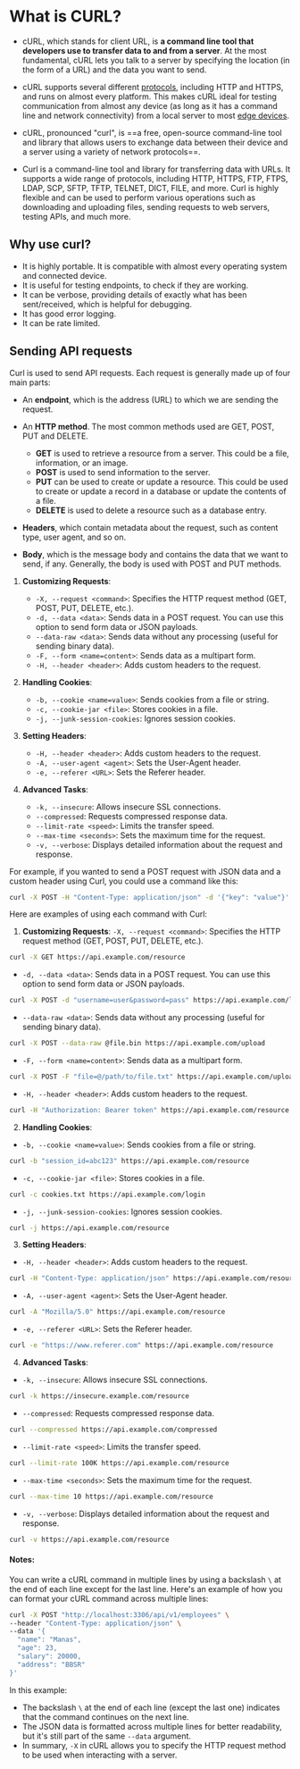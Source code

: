# What is CURL?

- cURL, which stands for client URL, is **a command line tool that developers use to transfer data to and from a server**. At the most fundamental, cURL lets you talk to a server by specifying the location (in the form of a URL) and the data you want to send.
- cURL supports several different [protocols](https://curl.se/docs/url-syntax.html), including HTTP and HTTPS, and runs on almost every platform. This makes cURL ideal for testing communication from almost any device (as long as it has a command line and network connectivity) from a local server to most [edge devices](https://www.ibm.com/cloud/architecture/architectures/edge-computing?utm_source=ibm_developer&utm_content=in_content_link&utm_id=articles_what-is-curl-command&cm_sp=ibmdev-_-developer-articles-_-ibmcom).
- cURL, pronounced "curl", is ==a free, open-source command-line tool and library that allows users to exchange data between their device and a server using a variety of network protocols==.


- Curl is a command-line tool and library for transferring data with URLs. It supports a wide range of protocols, including HTTP, HTTPS, FTP, FTPS, LDAP, SCP, SFTP, TFTP, TELNET, DICT, FILE, and more. Curl is highly flexible and can be used to perform various operations such as downloading and uploading files, sending requests to web servers, testing APIs, and much more.

## Why use curl?

- It is highly portable. It is compatible with almost every operating system and connected device.
- It is useful for testing endpoints, to check if they are working.
- It can be verbose, providing details of exactly what has been sent/received, which is helpful for debugging.
- It has good error logging.
- It can be rate limited.

## Sending API requests
Curl is used to send API requests. Each request is generally made up of four main parts:

- An **endpoint**, which is the address (URL) to which we are sending the request.
- An **HTTP method**. The most common methods used are GET, POST, PUT and DELETE.
    
    - **GET** is used to retrieve a resource from a server. This could be a file, information, or an image.
    - **POST** is used to send information to the server.
    - **PUT** can be used to create or update a resource. This could be used to create or update a record in a database or update the contents of a file.
    - **DELETE** is used to delete a resource such as a database entry.
- **Headers**, which contain metadata about the request, such as content type, user agent, and so on.
 - **Body**, which is the message body and contains the data that we want to send, if any. Generally, the body is used with POST and PUT methods.

1. **Customizing Requests**:
    
    - `-X, --request <command>`: Specifies the HTTP request method (GET, POST, PUT, DELETE, etc.).
    - `-d, --data <data>`: Sends data in a POST request. You can use this option to send form data or JSON payloads.
    - `--data-raw <data>`: Sends data without any processing (useful for sending binary data).
    - `-F, --form <name=content>`: Sends data as a multipart form.
    - `-H, --header <header>`: Adds custom headers to the request.
2. **Handling Cookies**:
    
    - `-b, --cookie <name=value>`: Sends cookies from a file or string.
    - `-c, --cookie-jar <file>`: Stores cookies in a file.
    - `-j, --junk-session-cookies`: Ignores session cookies.
3. **Setting Headers**:
    
    - `-H, --header <header>`: Adds custom headers to the request.
    - `-A, --user-agent <agent>`: Sets the User-Agent header.
    - `-e, --referer <URL>`: Sets the Referer header.
4. **Advanced Tasks**:
    
    - `-k, --insecure`: Allows insecure SSL connections.
    - `--compressed`: Requests compressed response data.
    - `--limit-rate <speed>`: Limits the transfer speed.
    - `--max-time <seconds>`: Sets the maximum time for the request.
    - `-v, --verbose`: Displays detailed information about the request and response.

For example, if you wanted to send a POST request with JSON data and a custom header using Curl, you could use a command like this:
```bash
curl -X POST -H "Content-Type: application/json" -d '{"key": "value"}' https://api.example.com/endpoint

```

Here are examples of using each command with Curl:


1. **Customizing Requests**:
`-X, --request <command>`: Specifies the HTTP request method (GET, POST, PUT, DELETE, etc.).
```bash
curl -X GET https://api.example.com/resource
```

- `-d, --data <data>`: Sends data in a POST request. You can use this option to send form data or JSON payloads.
```bash
curl -X POST -d "username=user&password=pass" https://api.example.com/login
```

- `--data-raw <data>`: Sends data without any processing (useful for sending binary data).
```bash
curl -X POST --data-raw @file.bin https://api.example.com/upload
```

- `-F, --form <name=content>`: Sends data as a multipart form.
```bash
curl -X POST -F "file=@/path/to/file.txt" https://api.example.com/upload
```

- `-H, --header <header>`: Adds custom headers to the request.
```bash
curl -H "Authorization: Bearer token" https://api.example.com/resource
```


2. **Handling Cookies**:
- `-b, --cookie <name=value>`: Sends cookies from a file or string.
```bash
curl -b "session_id=abc123" https://api.example.com/resource
```

- `-c, --cookie-jar <file>`: Stores cookies in a file.
```bash
curl -c cookies.txt https://api.example.com/login
```

- `-j, --junk-session-cookies`: Ignores session cookies.
```bash
curl -j https://api.example.com/resource
```


3. **Setting Headers**:
- `-H, --header <header>`: Adds custom headers to the request.
```bash
curl -H "Content-Type: application/json" https://api.example.com/resource
```

- `-A, --user-agent <agent>`: Sets the User-Agent header.
```bash
curl -A "Mozilla/5.0" https://api.example.com/resource
```

- `-e, --referer <URL>`: Sets the Referer header.
```bash
curl -e "https://www.referer.com" https://api.example.com/resource
```


4. **Advanced Tasks**:
- `-k, --insecure`: Allows insecure SSL connections.
```bash
curl -k https://insecure.example.com/resource
```

- `--compressed`: Requests compressed response data.
```bash
curl --compressed https://api.example.com/compressed
```

- `--limit-rate <speed>`: Limits the transfer speed.
```bash
curl --limit-rate 100K https://api.example.com/resource
```

- `--max-time <seconds>`: Sets the maximum time for the request.
```bash
curl --max-time 10 https://api.example.com/resource
```

- `-v, --verbose`: Displays detailed information about the request and response.
```bash
curl -v https://api.example.com/resource
```

#### Notes:
You can write a cURL command in multiple lines by using a backslash `\` at the end of each line except for the last line. Here's an example of how you can format your cURL command across multiple lines:
```bash
curl -X POST "http://localhost:3306/api/v1/employees" \
--header "Content-Type: application/json" \
--data '{
  "name": "Manas",
  "age": 23,
  "salary": 20000,
  "address": "BBSR"
}'
```
In this example:

- The backslash `\` at the end of each line (except the last one) indicates that the command continues on the next line.
- The JSON data is formatted across multiple lines for better readability, but it's still part of the same `--data` argument.
- In summary, `-X` in cURL allows you to specify the HTTP request method to be used when interacting with a server.

